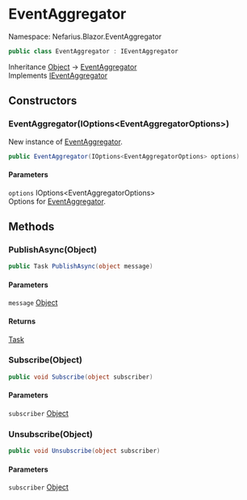 # EventAggregator

Namespace: Nefarius.Blazor.EventAggregator

```csharp
public class EventAggregator : IEventAggregator
```

Inheritance [Object](https://docs.microsoft.com/en-us/dotnet/api/system.object) → [EventAggregator](./nefarius.blazor.eventaggregator.eventaggregator.md)<br>
Implements [IEventAggregator](./nefarius.blazor.eventaggregator.ieventaggregator.md)

## Constructors

### <a id="constructors-.ctor"/>**EventAggregator(IOptions&lt;EventAggregatorOptions&gt;)**

New instance of [EventAggregator](./nefarius.blazor.eventaggregator.eventaggregator.md).

```csharp
public EventAggregator(IOptions<EventAggregatorOptions> options)
```

#### Parameters

`options` IOptions&lt;EventAggregatorOptions&gt;<br>
Options for [EventAggregator](./nefarius.blazor.eventaggregator.eventaggregator.md).

## Methods

### <a id="methods-publishasync"/>**PublishAsync(Object)**

```csharp
public Task PublishAsync(object message)
```

#### Parameters

`message` [Object](https://docs.microsoft.com/en-us/dotnet/api/system.object)<br>

#### Returns

[Task](https://docs.microsoft.com/en-us/dotnet/api/system.threading.tasks.task)

### <a id="methods-subscribe"/>**Subscribe(Object)**

```csharp
public void Subscribe(object subscriber)
```

#### Parameters

`subscriber` [Object](https://docs.microsoft.com/en-us/dotnet/api/system.object)<br>

### <a id="methods-unsubscribe"/>**Unsubscribe(Object)**

```csharp
public void Unsubscribe(object subscriber)
```

#### Parameters

`subscriber` [Object](https://docs.microsoft.com/en-us/dotnet/api/system.object)<br>
